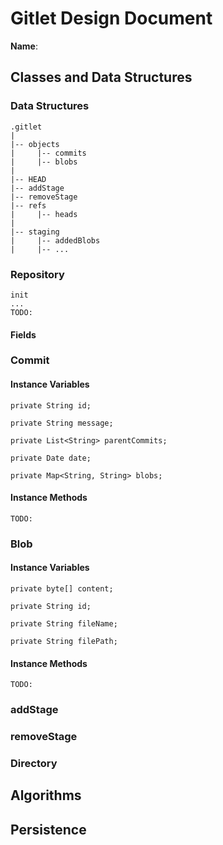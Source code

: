 # Gitlet Design Document

**Name**:

## Classes and Data Structures
### Data Structures 

```
.gitlet 
|
|-- objects 
|     |-- commits
|     |-- blobs
|
|-- HEAD
|-- addStage
|-- removeStage
|-- refs 
|     |-- heads
|
|-- staging
|     |-- addedBlobs
|     |-- ...
```

### Repository
```
init
...
TODO:
```

#### Fields

### Commit 
#### Instance Variables
```
private String id;

private String message;

private List<String> parentCommits;

private Date date;

private Map<String, String> blobs;
```
#### Instance Methods
```
TODO:
```
### Blob 
#### Instance Variables
```
private byte[] content;

private String id;

private String fileName;

private String filePath;
```
#### Instance Methods
```
TODO:
```
### addStage 
### removeStage
### Directory




## Algorithms

## Persistence
